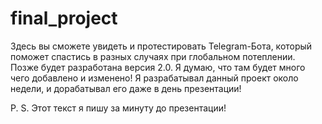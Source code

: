 # final_project
Здесь вы сможете увидеть и протестировать Telegram-Бота, который поможет спастись в разных случаях при глобальном потеплении.
Позже будет разработана версия 2.0. Я думаю, что там будет много чего добавлено и изменено!
Я разрабатывал данный проект около недели, и дорабатывал его даже в день презентации!


P. S. Этот текст я пишу за минуту до презентации!
